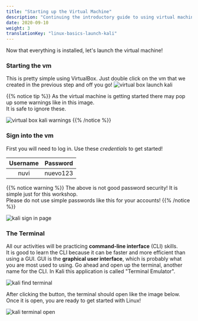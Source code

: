 ```yaml
---
title: "Starting up the Virtual Machine"
description: "Continuing the introductory guide to using virtual machines."
date: 2020-09-10
weight: 3
translationKey: "linux-basics-launch-kali"
---
```


Now that everything is installed, let's launch the virtual machine!

### Starting the vm
This is pretty simple using VirtualBox. Just double click on the vm that we created in the previous step and off you go!
![virtual box launch kali](../images/start-01.PNG?classes=border,shadow)

{{% notice tip %}}
As the virtual machine is getting started there may pop up some warnings like in this image.  
It is safe to ignore these.

![virtual box kali warnings](../images/start-02.PNG?classes=border,shadow)
{{% /notice %}}

### Sign into the vm
First you will need to log in. Use these *credentials* to get started!

| Username | Password |
| :---: | :---: |
| nuvi | nuevo123 |

{{% notice warning %}}
The above is not good password security! It is simple just for this workshop.  
Please do not use simple passwords like this for your accounts!
{{% /notice %}}

![kali sign in page](../images/start-03.PNG?classes=border,shadow)

### The Terminal
All our activities will be practicing <b>command-line interface</b> (CLI) skills.  
It is good to learn the CLI because it can be faster and more efficient than using a GUI.
GUI is the <b>graphical user interface</b>, which is probably what you are most used to using.
Go ahead and open up the terminal, another name for the CLI.
In Kali this application is called "Terminal Emulator".

![kali find terminal](../images/start-04.PNG?classes=border,shadow)

After clicking the button, the terminal should open like the image below.  
Once it is open, you are ready to get started with Linux!

![kali terminal open](../images/start-05.PNG?classes=border,shadow)